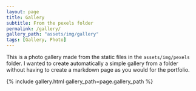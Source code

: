 ```yaml
---
layout: page
title: Gallery
subtitle: From the pexels folder
permalink: /gallery/
gallery_path: "assets/img/gallery"
tags: [Gallery, Photo]
---
```


This is a photo gallery made from the static files in the `assets/img/pexels` folder. 
I wanted to create automatically a simple gallery from a folder without having to create a markdown page as you would for the portfolio.


{% include gallery.html gallery_path=page.gallery_path %}